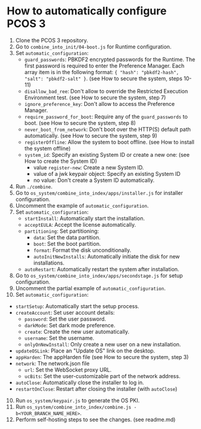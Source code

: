 # How to automatically configure PCOS 3

1. Clone the PCOS 3 repository.
2. Go to `combine_into_init/04-boot.js` for Runtime configuration.
3. Set `automatic_configuration`:
   - `guard_passwords`: PBKDF2 encrypted passwords for the Runtime. The first password is required to enter the Preference Manager. Each array item is in the following format: `{ "hash": "pbkdf2-hash", "salt": "pbkdf2-salt" }`. (see How to secure the system, steps 10-11)
   - `disallow_bad_ree`: Don't allow to override the Restricted Execution Environment test. (see How to secure the system, step 7)
   - `ignore_preference_key`: Don't allow to access the Preference Manager.
   - `require_password_for_boot`: Require any of the `guard_passwords` to boot. (see How to secure the system, step 8)
   - `never_boot_from_network`: Don't boot over the HTTP(S) default path automatically. (see How to secure the system, step 9)
   - `registerOffline`: Allow the system to boot offline. (see How to install the system offline)
   - `system_id`: Specify an existing System ID or create a new one: (see How to create the System ID)
     - value `register-new`: Create a new System ID.
     - value of a jwk keypair object: Specify an existing System ID
     - no value: Don't create a System ID automatically.
4. Run `./combine`.
5. Go to `os_system/combine_into_index/apps/installer.js` for installer configuration.
6. Uncomment the example of `automatic_configuration`.
7. Set `automatic_configuration`:
   - `startInstall`: Automatically start the installation.
   - `acceptEULA`: Accept the license automatically.
   - `partitioning`: Set partitioning:
     - `data`: Set the data partition.
     - `boot`: Set the boot partition.
     - `format`: Format the disk unconditionally.
     - `autoInitNewInstalls`: Automatically initiate the disk for new installations.
   - `autoRestart`: Automatically restart the system after installation.
8. Go to `os_system/combine_into_index/apps/secondstage.js` for setup configuration.
9. Uncomment the partial example of `automatic_configuration`.
10. Set `automatic_configuration`:
   - `startSetup`: Automatically start the setup process.
   - `createAccount`: Set user account details:
     - `password`: Set the user password.
     - `darkMode`: Set dark mode preference.
     - `create`: Create the new user automatically.
     - `username`: Set the username.
     - `onlyOnNewInstall`: Only create a new user on a new installation.
   - `updateOSLink`: Place an "Update OS" link on the desktop.
   - `appHarden`: The appHarden file (see How to secure the system, step 3)
   - `network`: The network.json file
     - `url`: Set the WebSocket proxy URL.
     - `ucBits`: Set the user-customizable part of the network address.
   - `autoClose`: Automatically close the installer to log in.
   - `restartOnClose`: Restart after closing the installer (with `autoClose`)
10. Run `os_system/keypair.js` to generate the OS PKI.
11. Run `os_system/combine_into_index/combine.js -b<YOUR_BRANCH_NAME_HERE>`.
12. Perform self-hosting steps to see the changes. (see readme.md)